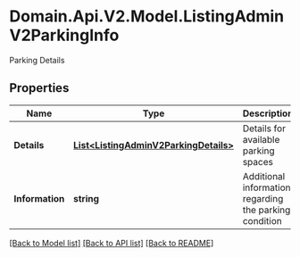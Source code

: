 # Domain.Api.V2.Model.ListingAdminV2ParkingInfo
Parking Details
## Properties

Name | Type | Description | Notes
------------ | ------------- | ------------- | -------------
**Details** | [**List&lt;ListingAdminV2ParkingDetails&gt;**](ListingAdminV2ParkingDetails.md) | Details for available parking spaces | [optional] 
**Information** | **string** | Additional information regarding the parking condition | [optional] 

[[Back to Model list]](../README.md#documentation-for-models) [[Back to API list]](../README.md#documentation-for-api-endpoints) [[Back to README]](../README.md)


